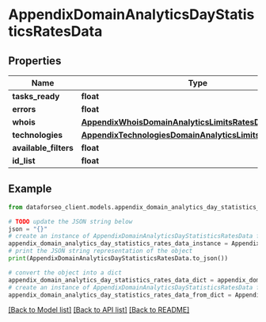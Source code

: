 # AppendixDomainAnalyticsDayStatisticsRatesData


## Properties

Name | Type | Description | Notes
------------ | ------------- | ------------- | -------------
**tasks_ready** | **float** |  | [optional] 
**errors** | **float** |  | [optional] 
**whois** | [**AppendixWhoisDomainAnalyticsLimitsRatesDataInfo**](AppendixWhoisDomainAnalyticsLimitsRatesDataInfo.md) |  | [optional] 
**technologies** | [**AppendixTechnologiesDomainAnalyticsLimitsRatesDataInfo**](AppendixTechnologiesDomainAnalyticsLimitsRatesDataInfo.md) |  | [optional] 
**available_filters** | **float** |  | [optional] 
**id_list** | **float** |  | [optional] 

## Example

```python
from dataforseo_client.models.appendix_domain_analytics_day_statistics_rates_data import AppendixDomainAnalyticsDayStatisticsRatesData

# TODO update the JSON string below
json = "{}"
# create an instance of AppendixDomainAnalyticsDayStatisticsRatesData from a JSON string
appendix_domain_analytics_day_statistics_rates_data_instance = AppendixDomainAnalyticsDayStatisticsRatesData.from_json(json)
# print the JSON string representation of the object
print(AppendixDomainAnalyticsDayStatisticsRatesData.to_json())

# convert the object into a dict
appendix_domain_analytics_day_statistics_rates_data_dict = appendix_domain_analytics_day_statistics_rates_data_instance.to_dict()
# create an instance of AppendixDomainAnalyticsDayStatisticsRatesData from a dict
appendix_domain_analytics_day_statistics_rates_data_from_dict = AppendixDomainAnalyticsDayStatisticsRatesData.from_dict(appendix_domain_analytics_day_statistics_rates_data_dict)
```
[[Back to Model list]](../README.md#documentation-for-models) [[Back to API list]](../README.md#documentation-for-api-endpoints) [[Back to README]](../README.md)


